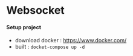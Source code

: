 # Websocket
#### Setup project
- download docker : https://www.docker.com/
- built : `docket-compose up -d`
